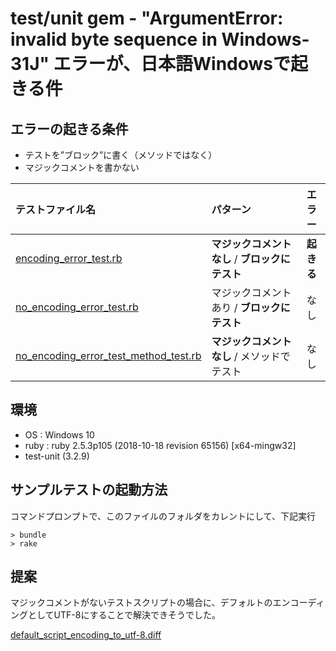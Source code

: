 # test/unit gem - "ArgumentError: invalid byte sequence in Windows-31J" エラーが、日本語Windowsで起きる件

## エラーの起きる条件

* テストを”ブロック”に書く（メソッドではなく）
* マジックコメントを書かない

|テストファイル名| パターン|エラー|
|:--|:--|:----:|
|[encoding_error_test.rb](test/encoding_error_test.rb)                              | __マジックコメントなし__ / __ブロックにテスト__ |__起きる__|
|[no_encoding_error_test.rb](test/no_encoding_error_test.rb)                        | マジックコメントあり / __ブロックにテスト__ |なし|
|[no_encoding_error_test_method_test.rb](test/no_encoding_error_test_method_test.rb)| __マジックコメントなし__ / メソッドでテスト |なし|


## 環境

* OS : Windows 10
* ruby : ruby 2.5.3p105 (2018-10-18 revision 65156) [x64-mingw32]
* test-unit (3.2.9)


## サンプルテストの起動方法

コマンドプロンプトで、このファイルのフォルダをカレントにして、下記実行


```
> bundle
> rake
```

## 提案

マジックコメントがないテストスクリプトの場合に、デフォルトのエンコーディングとしてUTF-8にすることで解決できそうでした。

[default_script_encoding_to_utf-8.diff](default_script_encoding_to_utf-8.diff)
